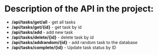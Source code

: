 # Description of the API in the project:

* **/api/tasks/get/all** - get all tasks
* **/api/tasks/get/{id}** - get task by id
* **/api/tasks/add** - add new task
* **/api/tasks/delete/{id}** - delete task by id
* **/api/tasks/addrandom/{id}** - add random task to the database
* **/api/tasks/complete/{id}** - Update task status by ID